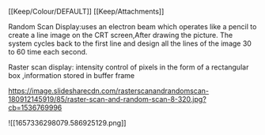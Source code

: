 [[Keep/Colour/DEFAULT]] [[Keep/Attachments]] 

Random Scan Display:uses an electron beam which operates like a pencil to create a line image on the CRT screen,After drawing the picture. The system cycles back to the first line and design all the lines of the image 30 to 60 time each second. 

Raster scan display: intensity control of pixels in the form of a rectangular box ,information stored in  buffer frame

https://image.slidesharecdn.com/rasterscanandrandomscan-180912145919/85/raster-scan-and-random-scan-8-320.jpg?cb=1536769996






![[1657336298079.586925129.png]]